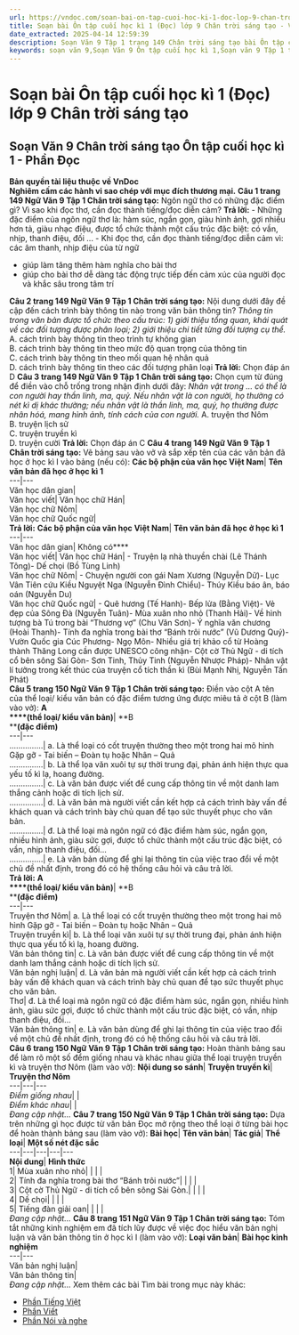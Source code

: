 ```yaml
---
url: https://vndoc.com/soan-bai-on-tap-cuoi-hoc-ki-1-doc-lop-9-chan-troi-sang-tao-322051
title: Soạn bài Ôn tập cuối học kì 1 (Đọc) lớp 9 Chân trời sáng tạo - VnDoc.com
date_extracted: 2025-04-14 12:59:39
description: Soạn Văn 9 Tập 1 trang 149 Chân trời sáng tạo bài Ôn tập cuối học kì 1 - Phần Đọc gồm phần trả lời chi tiết, đầy đủ, bám sát các câu hỏi, yêu cầu trong SGK (chỉ có trên VnDoc). Mời các bạn tham khảo.
keywords: soạn văn 9,Soạn Văn 9 Ôn tập cuối học kì 1,Soạn văn 9 Tập 1 trang 149 Chân trời sáng tạo,Ôn tập cuối học kì 1 lớp 9 Chân trời sáng tạo,Ôn tập cuối học kì 1 trang 149 lớp 9,Soạn Văn 9 Ôn tập cuối học kì 1 Chân trời sáng tạo,văn 9,ngữ văn 9,soạn văn 9 chân trời sáng tạo,soạn văn 9 tập 1,giải văn 9,soạn ngữ văn 9,giải ngữ văn 9,giải sgk ngữ văn 9
---
```


# Soạn bài Ôn tập cuối học kì 1 \(Đọc\) lớp 9 Chân trời sáng tạo
## **Soạn Văn 9 Chân trời sáng tạo Ôn tập cuối học kì 1 - Phần Đọc**
**Bản quyền tài liệu thuộc về VnDoc**  
**Nghiêm cấm các hành vi sao chép với mục đích thương mại.**
**Câu 1 trang 149 Ngữ Văn 9 Tập 1 Chân trời sáng tạo:** Ngôn ngữ thơ có những đặc điểm gì? Vì sao khi đọc thơ, cần đọc thành tiếng/đọc diễn cảm?
**Trả lời:**
\- Những đặc điểm của ngôn ngữ thơ là: hàm súc, ngắn gọn, giàu hình ảnh, gợi nhiều hơn tả, giàu nhạc điệu, được tổ chức thành một cấu trúc đặc biệt: có vần, nhịp, thanh điệu, đối ...
\- Khi đọc thơ, cần đọc thành tiếng/đọc diễn cảm vì: các âm thanh, nhịp điệu của từ ngữ
  * giúp làm tăng thêm hàm nghĩa cho bài thơ
  * giúp cho bài thơ dễ dàng tác động trực tiếp đến cảm xúc của người đọc và khắc sâu trong tâm trí

**Câu 2 trang 149 Ngữ Văn 9 Tập 1 Chân trời sáng tạo:** Nội dung dưới đây đề cập đến cách trình bày thông tin nào trong văn bản thông tin?
_Thông tin trong văn bản được tổ chức theo cấu trúc: 1\) giới thiệu tổng quan, khái quát về các đối tượng được phân loại; 2\) giới thiệu chi tiết từng đối tượng cụ thể._
A. cách trình bày thông tin theo trình tự không gian  
B. cách trình bày thông tin theo mức độ quan trọng của thông tin  
C. cách trình bày thông tin theo mối quan hệ nhân quả  
D. cách trình bày thông tin theo các đối tượng phân loại
**Trả lời:**
Chọn đáp án D
**Câu 3 trang 149 Ngữ Văn 9 Tập 1 Chân trời sáng tạo:** Chọn cụm từ đúng để điền vào chỗ trống trong nhận định dưới đây:
_Nhân vật trong ... có thể là con người hay thần linh, ma, quỷ. Nếu nhân vật là con người, họ thường có nét kì dị khác thường; nếu nhân vật là thần linh, ma, quý, họ thường được nhân hóá, mang hình ảnh, tính cách của con người._
A. truyện thơ Nôm  
B. truyện lịch sử  
C. truyện truyền kì  
D. truyện cười
**Trả lời:**
Chọn đáp án C
**Câu 4 trang 149 Ngữ Văn 9 Tập 1 Chân trời sáng tạo:** Vẽ bảng sau vào vở và sắp xếp tên của các văn bản đã học ở học kì I vào bảng \(nếu có\):
**Các bộ phận của văn học Việt Nam**| **Tên văn bản đã học ở học kì 1**  
---|---  
Văn học dân gian|   
Văn học viết| Văn học chữ Hán|   
Văn học chữ Nôm|   
Văn học chữ Quốc ngữ|   
**Trả lời:**
**Các bộ phận của văn học Việt Nam**| **Tên văn bản đã học ở học kì 1**  
---|---  
Văn học dân gian| Không có****  
Văn học viết| Văn học chữ Hán| \- Truyện lạ nhà thuyền chài \(Lê Thánh Tông\)\- Dế chọi \(Bồ Tùng Linh\)  
Văn học chữ Nôm| \- Chuyện người con gái Nam Xương \(Nguyễn Dữ\)\- Lục Vân Tiên cứu Kiều Nguyệt Nga \(Nguyễn Đình Chiểu\)\- Thúy Kiều báo ân, báo oán \(Nguyễn Du\)  
Văn học chữ Quốc ngữ| \- Quê hương \(Tế Hanh\)\- Bếp lửa \(Bằng Việt\)\- Vẻ đẹp của Sông Đà \(Nguyễn Tuân\)\- Mùa xuân nho nhỏ \(Thanh Hải\)\- Về hình tượng bà Tú trong bài “Thương vợ” \(Chu Văn Sơn\)\- Ý nghĩa văn chương \(Hoài Thanh\)\- Tính đa nghĩa trong bài thơ “Bánh trôi nước” \(Vũ Dương Quý\)\- Vườn Quốc gia Cúc Phương\- Ngọ Môn\- Nhiều giá trị khảo cổ từ Hoàng thành Thăng Long cần được UNESCO công nhận\- Cột cờ Thủ Ngữ - di tích cổ bên sông Sài Gòn\- Sơn Tinh, Thủy Tinh \(Nguyễn Nhược Pháp\)\- Nhân vật lí tưởng trong kết thúc của truyện cổ tích thần kì \(Bùi Mạnh Nhị, Nguyễn Tấn Phát\)  
**Câu 5 trang 150 Ngữ Văn 9 Tập 1 Chân trời sáng tạo:** Điền vào cột A tên của thể loại/ kiểu văn bản có đặc điểm tương ứng được miêu tả ở cột B \(làm vào vở\):
**A  
****\(thể loại/ kiểu văn bản\)**| **B  
****\(đặc điểm\)**  
---|---  
...............| a. Là thể loại có cốt truyện thường theo một trong hai mô hình Gặp gỡ - Tai biến – Đoàn tụ hoặc Nhân – Quả  
...............| b. Là thể lọa văn xuôi tự sự thời trung đại, phản ánh hiện thực qua yếu tố kì lạ, hoang đường.  
...............| c. Là văn bản được viết để cung cấp thông tin về một danh lam thắng cảnh hoặc di tích lịch sử.  
...............| d. Là văn bản mà người viết cần kết hợp cả cách trình bày vấn đề khách quan và cách trình bày chủ quan để tạo sức thuyết phục cho văn bản.  
...............| đ. Là thể loại mà ngôn ngữ có đặc điểm hàm súc, ngắn gọn, nhiều hình ảnh, giàu sức gợi, được tổ chức thành một cấu trúc đặc biệt, có vần, nhịp thanh điệu, đối...  
...............| e. Là văn bản dùng để ghi lại thông tin của việc trao đổi về một chủ đề nhất định, trong đó có hệ thống câu hỏi và câu trả lời.  
**Trả lời:**
**A  
****\(thể loại/ kiểu văn bản\)**| **B  
****\(đặc điểm\)**  
---|---  
Truyện thơ Nôm| a. Là thể loại có cốt truyện thường theo một trong hai mô hình Gặp gỡ - Tai biến – Đoàn tụ hoặc Nhân – Quả  
Truyện truyền kì| b. Là thể loại văn xuôi tự sự thời trung đại, phản ánh hiện thực qua yếu tố kì lạ, hoang đường.  
Văn bản thông tin| c. Là văn bản được viết để cung cấp thông tin về một danh lam thắng cảnh hoặc di tích lịch sử.  
Văn bản nghị luận| d. Là văn bản mà người viết cần kết hợp cả cách trình bày vấn đề khách quan và cách trình bày chủ quan để tạo sức thuyết phục cho văn bản.  
Thơ| đ. Là thể loại mà ngôn ngữ có đặc điểm hàm súc, ngắn gọn, nhiều hình ảnh, giàu sức gợi, được tổ chức thành một cấu trúc đặc biệt, có vần, nhịp thanh điệu, đối...  
Văn bản thông tin| e. Là văn bản dùng để ghi lại thông tin của việc trao đổi về một chủ đề nhất định, trong đó có hệ thống câu hỏi và câu trả lời.  
**Câu 6 trang 150 Ngữ Văn 9 Tập 1 Chân trời sáng tạo:** Hoàn thành bảng sau để làm rõ một số đểm giống nhau và khác nhau giữa thể loại truyện truyền kì và truyện thơ Nôm \(làm vào vở\):
**Nội dung so sánh**| **Truyện truyền kì**| **Truyện thơ Nôm**  
---|---|---  
 _Điểm giống nhau_| |   
 _Điểm khác nhau_| |   
 _Đang cập nhật..._
**Câu 7 trang 150 Ngữ Văn 9 Tập 1 Chân trời sáng tạo:** Dựa trên những gì học được từ văn bản Đọc mở rộng theo thể loại ở từng bài học để hoàn thành bảng sau \(làm vào vở\):
**Bài học**| **Tên văn bản**| **Tác giả**| **Thể loại**| **Một số nét đặc sắc**  
---|---|---|---|---  
**Nội dung**| **Hình thức**  
1| Mùa xuân nho nhỏ| | | |   
2| Tính đa nghĩa trong bài thơ “Bánh trôi nước”| | | |   
3| Cột cờ Thủ Ngữ - di tích cổ bên sông Sài Gòn.| | | |   
4| Dế chọi| | | |   
5| Tiếng đàn giải oan| | | |   
 _Đang cập nhật..._
**Câu 8 trang 151 Ngữ Văn 9 Tập 1 Chân trời sáng tạo:** Tóm tắt những kinh nghiệm em đã tích lũy được về việc đọc hiểu văn bản nghị luận và văn bản thông tin ở học kì I \(làm vào vở\):
**Loại văn bản**| **Bài học kinh nghiệm**  
---|---  
Văn bản nghị luận|   
Văn bản thông tin|   
 _Đang cập nhật..._
Xem thêm các bài Tìm bài trong mục này khác:
  * [Phần Tiếng Việt](</soan-bai-on-tap-cuoi-hoc-ki-1-tieng-viet-lop-9-chan-troi-sang-tao-322064>)
  * [Phần Viết](</soan-bai-on-tap-cuoi-hoc-ki-1-viet-lop-9-chan-troi-sang-tao-322067>)
  * [Phần Nói và nghe](</soan-bai-on-tap-cuoi-hoc-ki-1-noi-va-nghe-lop-9-chan-troi-sang-tao-322074>)

